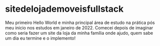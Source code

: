 # sitedelojademoveisfullstack
Meu primeiro Hello World e minha principal área de estudo na prática pós meu inicio nos estudos em janeiro de 2022. Comecei depois de imaginar como seria fazer um site da loja da minha família onde ajudo, quem sabe um dia eu termine e o implemento!
